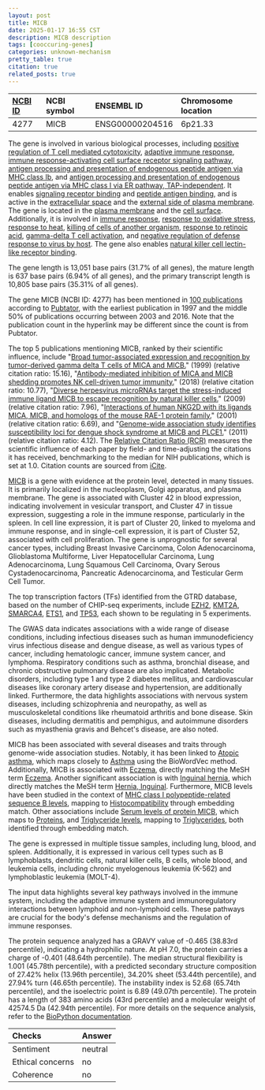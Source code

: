 ```yaml
---
layout: post
title: MICB
date: 2025-01-17 16:55 CST
description: MICB description
tags: [cooccuring-genes]
categories: unknown-mechanism
pretty_table: true
citation: true
related_posts: true
---
```




| [NCBI ID](https://www.ncbi.nlm.nih.gov/gene/4277) | NCBI symbol | ENSEMBL ID | Chromosome location |
| :-------- | :------- | :-------- | :------- |
| 4277  | MICB | ENSG00000204516 | 6p21.33 |



The gene is involved in various biological processes, including [positive regulation of T cell mediated cytotoxicity](https://amigo.geneontology.org/amigo/term/GO:0001916), [adaptive immune response](https://amigo.geneontology.org/amigo/term/GO:0002250), [immune response-activating cell surface receptor signaling pathway](https://amigo.geneontology.org/amigo/term/GO:0002429), [antigen processing and presentation of endogenous peptide antigen via MHC class Ib](https://amigo.geneontology.org/amigo/term/GO:0002476), and [antigen processing and presentation of endogenous peptide antigen via MHC class I via ER pathway, TAP-independent](https://amigo.geneontology.org/amigo/term/GO:0002486). It enables [signaling receptor binding](https://amigo.geneontology.org/amigo/term/GO:0005102) and [peptide antigen binding](https://amigo.geneontology.org/amigo/term/GO:0042605), and is active in the [extracellular space](https://amigo.geneontology.org/amigo/term/GO:0005615) and the [external side of plasma membrane](https://amigo.geneontology.org/amigo/term/GO:0009897). The gene is located in the [plasma membrane](https://amigo.geneontology.org/amigo/term/GO:0005886) and the [cell surface](https://amigo.geneontology.org/amigo/term/GO:0009986). Additionally, it is involved in [immune response](https://amigo.geneontology.org/amigo/term/GO:0006955), [response to oxidative stress](https://amigo.geneontology.org/amigo/term/GO:0006979), [response to heat](https://amigo.geneontology.org/amigo/term/GO:0009408), [killing of cells of another organism](https://amigo.geneontology.org/amigo/term/GO:0031640), [response to retinoic acid](https://amigo.geneontology.org/amigo/term/GO:0032526), [gamma-delta T cell activation](https://amigo.geneontology.org/amigo/term/GO:0046629), and [negative regulation of defense response to virus by host](https://amigo.geneontology.org/amigo/term/GO:0050689). The gene also enables [natural killer cell lectin-like receptor binding](https://amigo.geneontology.org/amigo/term/GO:0046703).


The gene length is 13,051 base pairs (31.7% of all genes), the mature length is 637 base pairs (6.94% of all genes), and the primary transcript length is 10,805 base pairs (35.31% of all genes).


The gene MICB (NCBI ID: 4277) has been mentioned in [100 publications](https://pubmed.ncbi.nlm.nih.gov/?term=%22MICB%22) according to [Pubtator](https://academic.oup.com/nar/article/47/W1/W587/5494727), with the earliest publication in 1997 and the middle 50% of publications occurring between 2003 and 2016. Note that the publication count in the hyperlink may be different since the count is from Pubtator.


The top 5 publications mentioning MICB, ranked by their scientific influence, include "[Broad tumor-associated expression and recognition by tumor-derived gamma delta T cells of MICA and MICB.](https://pubmed.ncbi.nlm.nih.gov/10359807)" (1999) (relative citation ratio: 15.16), "[Antibody-mediated inhibition of MICA and MICB shedding promotes NK cell-driven tumor immunity.](https://pubmed.ncbi.nlm.nih.gov/29599246)" (2018) (relative citation ratio: 10.77), "[Diverse herpesvirus microRNAs target the stress-induced immune ligand MICB to escape recognition by natural killer cells.](https://pubmed.ncbi.nlm.nih.gov/19380116)" (2009) (relative citation ratio: 7.96), "[Interactions of human NKG2D with its ligands MICA, MICB, and homologs of the mouse RAE-1 protein family.](https://pubmed.ncbi.nlm.nih.gov/11491531)" (2001) (relative citation ratio: 6.69), and "[Genome-wide association study identifies susceptibility loci for dengue shock syndrome at MICB and PLCE1.](https://pubmed.ncbi.nlm.nih.gov/22001756)" (2011) (relative citation ratio: 4.12). The [Relative Citation Ratio (RCR)](https://journals.plos.org/plosbiology/article?id=10.1371/journal.pbio.1002541) measures the scientific influence of each paper by field- and time-adjusting the citations it has received, benchmarking to the median for NIH publications, which is set at 1.0. Citation counts are sourced from [iCite](https://icite.od.nih.gov).


[MICB](https://www.proteinatlas.org/ENSG00000204516-MICB) is a gene with evidence at the protein level, detected in many tissues. It is primarily localized in the nucleoplasm, Golgi apparatus, and plasma membrane. The gene is associated with Cluster 42 in blood expression, indicating involvement in vesicular transport, and Cluster 47 in tissue expression, suggesting a role in the immune response, particularly in the spleen. In cell line expression, it is part of Cluster 20, linked to myeloma and immune response, and in single-cell expression, it is part of Cluster 52, associated with cell proliferation. The gene is unprognostic for several cancer types, including Breast Invasive Carcinoma, Colon Adenocarcinoma, Glioblastoma Multiforme, Liver Hepatocellular Carcinoma, Lung Adenocarcinoma, Lung Squamous Cell Carcinoma, Ovary Serous Cystadenocarcinoma, Pancreatic Adenocarcinoma, and Testicular Germ Cell Tumor.


The top transcription factors (TFs) identified from the GTRD database, based on the number of CHIP-seq experiments, include [EZH2](https://www.ncbi.nlm.nih.gov/gene/2146), [KMT2A](https://www.ncbi.nlm.nih.gov/gene/4297), [SMARCA4](https://www.ncbi.nlm.nih.gov/gene/6597), [ETS1](https://www.ncbi.nlm.nih.gov/gene/2113), and [TP53](https://www.ncbi.nlm.nih.gov/gene/7157), each shown to be regulating in 5 experiments.



The GWAS data indicates associations with a wide range of disease conditions, including infectious diseases such as human immunodeficiency virus infectious disease and dengue disease, as well as various types of cancer, including hematologic cancer, immune system cancer, and lymphoma. Respiratory conditions such as asthma, bronchial disease, and chronic obstructive pulmonary disease are also implicated. Metabolic disorders, including type 1 and type 2 diabetes mellitus, and cardiovascular diseases like coronary artery disease and hypertension, are additionally linked. Furthermore, the data highlights associations with nervous system diseases, including schizophrenia and neuropathy, as well as musculoskeletal conditions like rheumatoid arthritis and bone disease. Skin diseases, including dermatitis and pemphigus, and autoimmune disorders such as myasthenia gravis and Behcet's disease, are also noted.


MICB has been associated with several diseases and traits through genome-wide association studies. Notably, it has been linked to [Atopic asthma](https://pubmed.ncbi.nlm.nih.gov/31669095), which maps closely to [Asthma](https://meshb.nlm.nih.gov/record/ui?ui=D001249) using the BioWordVec method. Additionally, MICB is associated with [Eczema](https://pubmed.ncbi.nlm.nih.gov/31361310), directly matching the MeSH term [Eczema](https://meshb.nlm.nih.gov/record/ui?ui=D004485). Another significant association is with [Inguinal hernia](https://pubmed.ncbi.nlm.nih.gov/34382107), which directly matches the MeSH term [Hernia, Inguinal](https://meshb.nlm.nih.gov/record/ui?ui=D006552). Furthermore, MICB levels have been studied in the context of [MHC class I polypeptide-related sequence B levels](https://pubmed.ncbi.nlm.nih.gov/34648354), mapping to [Histocompatibility](https://meshb.nlm.nih.gov/record/ui?ui=D006648) through embedding match. Other associations include [Serum levels of protein MICB](https://pubmed.ncbi.nlm.nih.gov/35078996), which maps to [Proteins](https://meshb.nlm.nih.gov/record/ui?ui=D011506), and [Triglyceride levels](https://pubmed.ncbi.nlm.nih.gov/32203549), mapping to [Triglycerides](https://meshb.nlm.nih.gov/record/ui?ui=D014280), both identified through embedding match.


The gene is expressed in multiple tissue samples, including lung, blood, and spleen. Additionally, it is expressed in various cell types such as B lymphoblasts, dendritic cells, natural killer cells, B cells, whole blood, and leukemia cells, including chronic myelogenous leukemia (K-562) and lymphoblastic leukemia (MOLT-4).


The input data highlights several key pathways involved in the immune system, including the adaptive immune system and immunoregulatory interactions between lymphoid and non-lymphoid cells. These pathways are crucial for the body's defense mechanisms and the regulation of immune responses.



The protein sequence analyzed has a GRAVY value of -0.465 (38.83rd percentile), indicating a hydrophilic nature. At pH 7.0, the protein carries a charge of -0.401 (48.64th percentile). The median structural flexibility is 1.001 (45.78th percentile), with a predicted secondary structure composition of 27.42% helix (13.96th percentile), 34.20% sheet (53.44th percentile), and 27.94% turn (46.65th percentile). The instability index is 52.68 (65.74th percentile), and the isoelectric point is 6.89 (49.07th percentile). The protein has a length of 383 amino acids (43rd percentile) and a molecular weight of 42574.5 Da (42.94th percentile). For more details on the sequence analysis, refer to the [BioPython documentation](https://biopython.org/docs/1.75/api/Bio.SeqUtils.ProtParam.html).





| Checks    | Answer |
| :-------- | :------- |
| Sentiment  | neutral   |
| Ethical concerns | no     |
| Coherence    | no    |